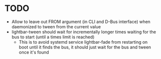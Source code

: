 # TODO

* Allow to leave out FROM argument (in CLI and D-Bus interface) when daemonized to tween from the current value
* lightbar-tween should wait for incrementally longer times waiting for the bus to start (until a times limit is reached)
  * This is to avoid systemd service lightbar-fade from restarting on boot until it finds the bus,
    it should just wait for the bus and tween once it's found



